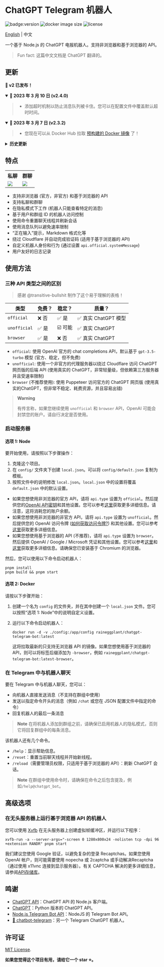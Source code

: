 # ChatGPT Telegram 机器人

![badge:version](https://img.shields.io/github/v/release/RainEggplant/chatgpt-telegram-bot?color=brightgreen)
![docker image size](https://img.shields.io/docker/image-size/raineggplant/chatgpt-telegram-bot/latest?label=docker%20image%20size)
![license](https://img.shields.io/badge/license-MIT-green)

[English](README.md) | 中文

一个基于 Node.js 的 ChatGPT 电报机器人。支持非浏览器和基于浏览器的 API。

> Fun fact: 这篇中文文档是 ChatGPT 翻译的。

## 更新

<strong>🎉 v2 已发布！</strong>
<details open>
  <summary><b>🔔 2023 年 3 月 10 日 (v2.4.0)</b></summary>

  > - 添加超时机制以防止消息队列被卡住。您可以在配置文件中覆盖默认超时时间。
</details>

<details open>
  <summary><b>🔔 2023 年 3 月 7 日 (v2.3.2)</b></summary>

  > - 您现在可以从 Docker Hub 拉取 [预构建的 Docker 镜像](https://hub.docker.com/r/raineggplant/chatgpt-telegram-bot) 了！
</details>

<details>
<summary><strong>历史更新</strong></summary>
<details>
  <summary><b>🔔 2023 年 3 月 2 日 (v2.3.0)</b></summary>

  > - 支持 [OpenAI 官方 chat completions API](https://platform.openai.com/docs/guides/chat)。
  > - 支持使用自定义的 fetch 函数进行代理。

  我们强烈建议您使用 `official` API。有传言称如果您继续使用 `unofficial` 和 `browser` API，OpenAI 可能会禁止您的账户。
</details>

<details>
  <summary><b>🔔 2023 年 2 月 28 日 (v2.2.0)</b></summary>

  > - 支持消息队列以避免速率限制。
  > - 改善 Markdown 解析。
</details>

<details>
  <summary><b>🔔 2023 年 2 月 22 日 (v2.1.1)</b></summary>

  > - 支持自定义提示前缀和后缀（允许您自定义机器人的身份和行为）。
  > - 支持 Node.js v19。
</details>

<details>
  <summary><b>🔔 2023 年 2 月 19 日 (v2.1.0)</b></summary>

  > 我们已经添加了对 @acheong08 的非官方代理 API 的支持。此 API 使用代理服务器，允许用户绕过 Cloudflare 保护并使用真正的 ChatGPT。请参阅 [使用方法](#使用方法) 获取更多详情。
  >
  > 对于老用户，我们已更新我们的 API 选项。`api.version` 现在变为了 `api.type`，可选项为 `browser`（之前的 `v3`）、`official`（之前的 `v4`）和 `unofficial`。请相应地更新您的配置文件。
</details>

<details>
  <summary><b>🔔 2023 年 2 月 17 日</b></summary>

  > 根据[维护者之一](https://github.com/waylaidwanderer/node-chatgpt-api#updates)的说法，OpenAI 已经修补了这种方法。所以你要么使用带官方模型的无浏览器 Official API（需要付费），要么使用基于浏览器的解决方案。
</details>

<details>
  <summary><b>🔔 2023 年 2 月 15 日</b></summary>

  > 我们发布了 v2.0.0 版本的这个机器人，支持 [非浏览器](https://github.com/transitive-bullshit/chatgpt-api) 和 [基于浏览器](https://github.com/transitive-bullshit/chatgpt-api/tree/v3) 的 API。您可以随时使用配置文件在两个 API 之间切换。此外，我们已经重构了代码库，使其更易于维护和扩展。
  >
  > 对于老用户，您需要从 `.env` 文件切换到 `config/` 文件夹下的 json 文件。
</details>

</details>

## 特点

<table>
  <tr>
    <th>私聊</th>
    <th>群聊</th>
  </tr>
  <tr>
    <td><img src="./assets/private_chat.jpg" /></td>
    <td><img src="./assets/group_chat.jpg" /></td>
  </tr>
</table>

- 支持非浏览器 (官方，非官方) 和基于浏览器的 API
- 支持私聊和群聊
- 在隐私模式下工作 (机器人只能查看特定的消息)
- 基于用户和群组 ID 的机器人访问控制
- 使用命令重置聊天线程并刷新会话
- 使用消息队列以避免速率限制
- “正在输入”提示，Markdown 格式化等
- 绕过 Cloudflare 并自动完成验证码 (适用于基于浏览器的 API)
- 自定义机器人身份和行为 (通过设置 `api.official.systemMessage`)
- 用户友好的日志记录

## 使用方法

### 三种 API 类型之间的区别

> 感谢 @transitive-bullshit 制作了这个易于理解的表格！

| 类型         | 免费？ | 稳定？ | 质量？              |
| ------------ | ------ | ------ | ------------------- |
| `official`   | ❌ 否   | ✅ 是   | ✅ 真实 ChatGPT 模型 |
| `unofficial` | ✅ 是   | ☑️ 可能 | ✅ 真实 ChatGPT      |
| `browser`    | ✅ 是   | ❌ 否   | ✅ 真实 ChatGPT      |

- `official`: 使用 OpenAI 官方的 chat completions API，默认基于 `gpt-3.5-turbo` 模型 (官方、稳定，但不免费)
- `unofficial`: 使用一个非官方的代理服务器以绕过 Cloudflare 访问 ChatGPT 网页版的后端 API (使用真实的 ChatGPT，非常轻量级，但依赖第三方服务器并且受速率限制)
- `browser` (不推荐使用): 使用 Puppeteer 访问官方的 ChatGPT 网页版 (使用真实的ChatGPT，但非常不稳定、耗费资源，并且容易出错)

> **Warning**
>
> 有传言称，如果您继续使用 `unofficial` 和 `browser` API，OpenAI 可能会封禁您的账户。请自行决定是否使用。

### 启动服务器

#### 选项 1: Node
要开始使用，请按照以下步骤操作：

1. 克隆这个项目。
2. 在 `config/` 文件夹下创建 `local.json`。可以将 `config/default.json` 复制为模板。
3. 按照文件中的说明修改 `local.json`。`local.json` 中的设置将覆盖 `default.json` 中的默认设置。
  - 如果您想使用非浏览器的官方 API，请将 `api.type` 设置为 `official`。然后提供您的[OpenAI API密钥](https://platform.openai.com/overview)和其他设置。您可以参考[这里](https://github.com/transitive-bullshit/chatgpt-api#usage---chatgptapi)获取更多详细信息。请注意，这将消耗您的账户余额。
  - 如果您想使用非浏览器的非官方 API，请将 `api.type` 设置为 `unofficial`。然后提供您的 OpenAI 访问令牌 ([如何获取访问令牌?](https://github.com/transitive-bullshit/chatgpt-api#access-token)) 和其他设置。您可以参考[这里](https://github.com/transitive-bullshit/chatgpt-api#usage---chatgptunofficialproxyapi)获取更多详细信息。
  - 如果您想使用基于浏览器的 API (不推荐)，请将 `api.type` 设置为 `browser`。然后提供 OpenAI / Google / Microsoft 凭证和其他设置。您可以参考[这里](https://github.com/transitive-bullshit/chatgpt-api/tree/v3#authentication)和[这里](https://github.com/transitive-bullshit/chatgpt-api/blob/v3/docs/classes/ChatGPTAPIBrowser.md#parameters)获取更多详细信息。请确保您已安装基于 Chromium 的浏览器。

然后，您可以使用以下命令启动机器人：

```shell
pnpm install
pnpm build && pnpm start
```

#### 选项 2: Docker

请按以下步骤开始：

1. 创建一个名为 `config` 的文件夹，并在其中创建一个 `local.json` 文件。您可以按照“选项 1: Node”中的说明自定义设置。
2. 运行以下命令启动机器人：

    ```shell
    docker run -d -v ./config:/app/config raineggplant/chatgpt-telegram-bot:latest
    ```

    这将拉取最新的只支持无浏览器 API 的镜像。如果您想使用基于浏览器的 API，则可以将标签后缀添加为 `-browser`，例如 `raineggplant/chatgpt-telegram-bot:latest-browser`。


### 在 Telegram 中与机器人聊天

要在 Telegram 中与机器人聊天，您可以：

- 向机器人直接发送消息（不支持在群组中使用）
- 发送以指定命令开头的消息（例如 `/chat` 或您在 JSON 配置文件中指定的命令）
- 回复机器人的最后一条消息

> **Note** 在将机器人添加到群组之前，请确保已启用机器人的隐私模式，否则它将回复群组中的每条消息。

该机器人还有几个命令。

- `/help`：显示帮助信息。
- `/reset`：重置当前聊天线程并开始新线程。
- `/reload`（需要管理员权限，只适用于基于浏览器的 API）：刷新 ChatGPT 会话。

> **Note** 在群组中使用命令时，请确保在命令之后包含提及，例如`/help@chatgpt_bot`。


## 高级选项

### 在无头服务器上运行基于浏览器 API 的机器人

您可以使用 [Xvfb](https://www.x.org/releases/X11R7.6/doc/man/man1/Xvfb.1.xhtml) 在无头服务器上创建虚拟帧缓冲区，并运行以下程序：

```shell
xvfb-run -a --server-args="-screen 0 1280x800x24 -nolisten tcp -dpi 96 +extension RANDR" pnpm start
```

我们建议您使用 Google 验证，以避免复杂的登录 Recaptchas。如果您使用 OpenAI 帐户，则可能需要使用 nopecha 或 2captcha 或手动解决Recaptcha（通过使用 x11vnc 连接到显示服务器）。有关 CAPTCHA 解决的更多详细信息，请参阅[API存储库](https://github.com/transitive-bullshit/chatgpt-api/tree/v3#captchas)。

## 鸣谢

- [ChatGPT API](https://github.com/transitive-bullshit/chatgpt-api)：ChatGPT API 的 Node.js 客户端。
- [ChatGPT](https://github.com/acheong08/ChatGPT)：Python 版本的 ChatGPT API。
- [Node.js Telegram Bot API](https://github.com/yagop/node-telegram-bot-api)：NodeJS 的 Telegram Bot API。
- [🤖️ chatbot-telegram](https://github.com/Ciyou/chatbot-telegram)：另一个 Telegram ChatGPT 机器人。

## 许可证

[MIT License](LICENSE).

**如果您觉得这个项目有用，请给它一个 star ⭐。**
